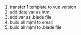 1. transfer 1 template to vue version
2. add date var as html
3. add var as .blade file
4. build all mjml to email
5. build all mjml to .blade file
